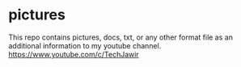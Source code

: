 # pictures
This repo contains pictures, docs, txt, or any other format file as an additional information to my youtube channel.
https://www.youtube.com/c/TechJawir
